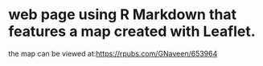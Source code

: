 #  web page using R Markdown that features a map created with Leaflet.
the map can be viewed at:https://rpubs.com/GNaveen/653964
